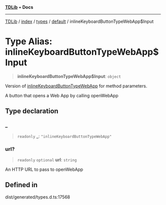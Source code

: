 [**TDLib**](../../../../../../README.md) • **Docs**

***

[TDLib](../../../../../../modules.md) / [index](../../../../../README.md) / [types](../../../README.md) / [default](../README.md) / inlineKeyboardButtonTypeWebApp$Input

# Type Alias: inlineKeyboardButtonTypeWebApp$Input

> **inlineKeyboardButtonTypeWebApp$Input**: `object`

Version of [inlineKeyboardButtonTypeWebApp](inlineKeyboardButtonTypeWebApp.md) for method parameters.

A button that opens a Web App by calling openWebApp

## Type declaration

### \_

> `readonly` **\_**: `"inlineKeyboardButtonTypeWebApp"`

### url?

> `readonly` `optional` **url**: `string`

An HTTP URL to pass to openWebApp

## Defined in

dist/generated/types.d.ts:17568
